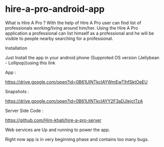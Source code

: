 # hire-a-pro-android-app

What is Hire A Pro ?
With the help of Hire A Pro user can find list of professionals working/living around him/her. Using the Hire A Pro application a professional can list himself as a professional and he will be visible to people nearby searching for a professional.

Installation


Just Install the app in your android phone (Supproted OS version (Jellybean - Lollipop))using this link

App : 

https://drive.google.com/open?id=0B61UINTkcIAYWmEwTlhfSktOeEU

Snapshots :

https://drive.google.com/open?id=0B61UINTkcIAYY2F3aDJIejctTzA

Server Side Code :

https://github.com/Him-khati/hire-a-pro-server

Web services are Up and running to power the app.

Right now app is in very beginning phase and contains too many bugs.
